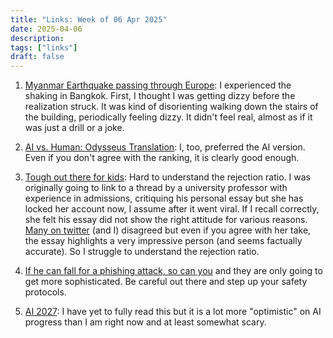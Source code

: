 ```yaml
---
title: "Links: Week of 06 Apr 2025"
date: 2025-04-06
description:
tags: ["links"]
draft: false
---
```

1. [Myanmar Earthquake passing through Europe](https://x.com/zaibatsu/status/1905813574930382865?s=48): I experienced the shaking in Bangkok. First, I thought I was getting dizzy before the realization struck. It was kind of disorienting walking down the stairs of the building, periodically feeling dizzy. It didn't feel real, almost as if it was just a drill or a joke. 

2. [AI vs. Human: Odysseus Translation](https://x.com/nabeelqu/status/1906820351457460415): I, too, preferred the AI version. Even if you don't agree with the ranking, it is clearly good enough. 

3. [Tough out there for kids](https://x.com/zach_yadegari/status/1906859987105636667): Hard to understand the rejection ratio. I was originally going to link to a thread by a university professor with experience in admissions, critiquing his personal essay but she has locked her account now, I assume after it went viral. If I recall correctly, she felt his essay did not show the right attitude for various reasons. [Many on twitter](https://x.com/paulnovosad/status/1907417539396632590?s=46) (and I) disagreed but even if you agree with her take, the essay highlights a very impressive person (and seems factually accurate). So I struggle to understand the rejection ratio. 

4. [If he can fall for a phishing attack, so can you](https://www.troyhunt.com/a-sneaky-phish-just-grabbed-my-mailchimp-mailing-list/) and they are only going to get more sophisticated. Be careful out there and step up your safety protocols. 

5. [AI 2027](https://ai-2027.com/): I have yet to fully read this but it is a lot more "optimistic" on AI progress than I am right now and at least somewhat scary. 